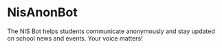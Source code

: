 # NisAnonBot
The NIS Bot helps students communicate anonymously and stay updated on school news and events. Your voice matters!
